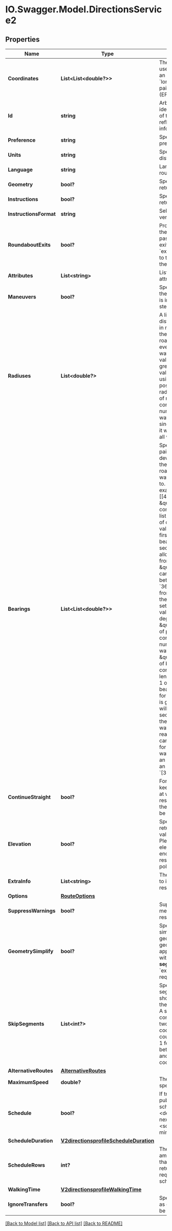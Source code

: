 # IO.Swagger.Model.DirectionsService2
## Properties

Name | Type | Description | Notes
------------ | ------------- | ------------- | -------------
**Coordinates** | **List&lt;List&lt;double?&gt;&gt;** | The waypoints to use for the route as an array of &#x60;longitude/latitude&#x60; pairs in WGS 84 (EPSG:4326) | 
**Id** | **string** | Arbitrary identification string of the request reflected in the meta information. | [optional] 
**Preference** | **string** | Specifies the route preference | [optional] [default to PreferenceEnum.Recommended]
**Units** | **string** | Specifies the distance unit. | [optional] [default to UnitsEnum.M]
**Language** | **string** | Language for the route instructions. | [optional] [default to LanguageEnum.En]
**Geometry** | **bool?** | Specifies whether to return geometry.  | [optional] [default to true]
**Instructions** | **bool?** | Specifies whether to return instructions. | [optional] [default to true]
**InstructionsFormat** | **string** | Select html for more verbose instructions. | [optional] [default to InstructionsFormatEnum.Text]
**RoundaboutExits** | **bool?** | Provides bearings of the entrance and all passed roundabout exits. Adds the &#x60;exit_bearings&#x60; array to the step object in the response.  | [optional] [default to false]
**Attributes** | **List&lt;string&gt;** | List of route attributes | [optional] 
**Maneuvers** | **bool?** | Specifies whether the maneuver object is included into the step object or not.  | [optional] [default to false]
**Radiuses** | **List&lt;double?&gt;** | A list of maximum distances (measured in metres) that limit the search of nearby road segments to every given waypoint. The values must be greater than 0, the value of -1 specifies using the maximum possible search radius. The number of radiuses correspond to the number of waypoints. If only a single value is given, it will be applied to all waypoints. | [optional] 
**Bearings** | **List&lt;List&lt;double?&gt;&gt;** | Specifies a list of pairs (bearings and deviations) to filter the segments of the road network a waypoint can snap to. \&quot;For example &#x60;bearings&#x3D;[[45,10],[120,20]]&#x60;. \&quot;Each pair is a comma-separated list that can consist of one or two float values, where the first value is the bearing and the second one is the allowed deviation from the bearing. \&quot;The bearing can take values between &#x60;0&#x60; and &#x60;360&#x60; clockwise from true north. If the deviation is not set, then the default value of &#x60;100&#x60; degrees is used. \&quot;The number of pairs must correspond to the number of waypoints. \&quot;The number of bearings corresponds to the length of waypoints-1 or waypoints. If the bearing information for the last waypoint is given, then this will control the sector from which the destination waypoint may be reached. \&quot;You can skip a bearing for a certain waypoint by passing an empty value for an array, e.g. &#x60;[30,20],[],[40,20]&#x60;. | [optional] 
**ContinueStraight** | **bool?** | Forces the route to keep going straight at waypoints restricting uturns there even if it would be faster. | [optional] [default to false]
**Elevation** | **bool?** | Specifies whether to return elevation values for points. Please note that elevation also gets encoded for json response encoded polyline. | [optional] 
**ExtraInfo** | **List&lt;string&gt;** | The extra info items to include in the response | [optional] 
**Options** | [**RouteOptions**](RouteOptions.md) |  | [optional] 
**SuppressWarnings** | **bool?** | Suppress warning messages in the response | [optional] 
**GeometrySimplify** | **bool?** | Specifies whether to simplify the geometry. Simplify geometry cannot be applied to routes with more than **one segment** and when &#x60;extra_info&#x60; is required. | [optional] [default to false]
**SkipSegments** | **List&lt;int?&gt;** | Specifies the segments that should be skipped in the route calculation. A segment is the connection between two given coordinates and the counting starts with 1 for the connection between the first and second coordinate. | [optional] 
**AlternativeRoutes** | [**AlternativeRoutes**](AlternativeRoutes.md) |  | [optional] 
**MaximumSpeed** | **double?** | The maximum speed specified by user. | [optional] 
**Schedule** | **bool?** | If true, return a public transport schedule starting at &lt;departure&gt; for the next &lt;schedule_duration&gt; minutes. | [optional] [default to false]
**ScheduleDuration** | [**V2directionsprofileScheduleDuration**](V2directionsprofileScheduleDuration.md) |  | [optional] 
**ScheduleRows** | **int?** | The maximum amount of entries that should be returned when requesting a schedule. | [optional] 
**WalkingTime** | [**V2directionsprofileWalkingTime**](V2directionsprofileWalkingTime.md) |  | [optional] 
**IgnoreTransfers** | **bool?** | Specifies if transfers as criterion should be ignored. | [optional] [default to false]

[[Back to Model list]](../README.md#documentation-for-models) [[Back to API list]](../README.md#documentation-for-api-endpoints) [[Back to README]](../README.md)

